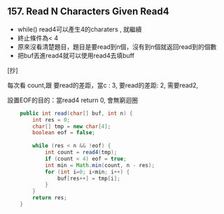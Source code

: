 ## 157. Read N Characters Given Read4

* while() read4可以產生4的charaters ,  就繼續
* 終止條件為< 4
* 原來沒看清楚題目，題目是要read到n個，沒有到n個就返回read到的個數
* 把buf丟進read4就可以使用read4去填buff

[抄]

每次看 count,跟 要read的差距，當c : 3, 要read的差距: 2, 需要read2, 

設置EOF的目的：當read4 return 0, 會無窮迴圈 

```java
    public int read(char[] buf, int n) {
        int res = 0;
        char[] tmp = new char[4];
        boolean eof = false;
        
        while (res < n && !eof) {
            int count = read4(tmp);
            if (count < 4) eof = true;
            int min = Math.min(count, n - res);
            for (int i=0; i<min; i++) {
                buf[res++] = tmp[i];
            }
        }
        return res;
    }
```

